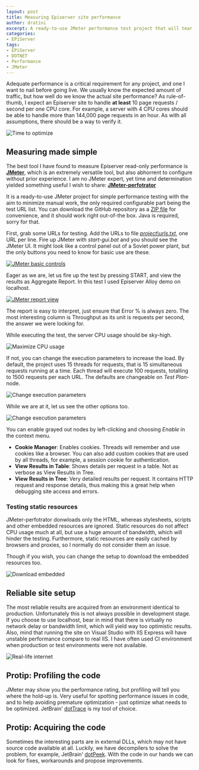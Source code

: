 ```yaml
---
layout: post
title: Measuring Episerver site performance
author: dratini
excerpt: A ready-to-use JMeter performance test project that will tear your site to pieces, or not. Just add URLs!
categories: 
- EPiServer
tags: 
- EPiServer
- DOTNET
- Performance
- JMeter
---
```

Adequate performance is a critical requirement for any project, and one I want to nail before going live.
We usually know the expected amount of traffic, but how well do we know the actual site performance? 
As rule-of-thumb, I expect an Episerver site to handle **at least** 10 page requests / second per one CPU core. 
For example, a server with 4 CPU cores should be able to handle more than 144,000 page requests in an hour.
As with all assumptions, there should be a way to verify it.

![Time to optimize](/img/measuring-episerver-site-performance/gooby-optimize.jpg)

## Measuring made simple 
The best tool I have found to measure Episerver read-only performance is [**JMeter**](http://jmeter.apache.org/), which is an extremely versatile tool, 
but also abhorrent to configure without prior experience. 
I am no JMeter expert, yet time and determination yielded something useful I wish to share: [**JMeter-perfotrator**](https://github.com/dratini/jmeter-perfotrator)

It is a ready-to-use JMeter project for simple performance testing with the aim to minimize manual work, the only required configurable part being the test URL list. 
You can download the GitHub repository as a [ZIP file](https://github.com/dratini/jmeter-perfotrator/archive/master.zip) for convenience, and it should work right out-of-the box.
Java is required, sorry for that.

First, grab some URLs for testing. 
Add the URLs to file [_project\urls.txt_](https://github.com/dratini/jmeter-perfotrator/blob/master/project/urls.txt), one URL per line. 
Fire up JMeter with _start-gui.bat_ and you should see the JMeter UI.
It might look like a control panel out of a Soviet power plant, but the only buttons you need to know for basic use are these.

[![JMeter basic controls](/img/measuring-episerver-site-performance/jmeter-basic-controls.jpg)](/img/measuring-episerver-site-performance/jmeter-basic-controls.jpg)

Eager as we are, let us fire up the test by pressing START, and view the results as Aggregate Report. In this test I used Episerver Alloy demo on localhost.

[![JMeter report view](/img/measuring-episerver-site-performance/jmeter-report-view.jpg)](/img/measuring-episerver-site-performance/jmeter-report-view.jpg)

The report is easy to interpret, just ensure that Error % is always zero. 
The most interesting column is Throughput as its unit is requests per second, the answer we were looking for.

While executing the test, the server CPU usage should be sky-high.

![Maximize CPU usage](/img/measuring-episerver-site-performance/metalcrusher.jpg)

If not, you can change the execution parameters to increase the load.
By default, the project uses 15 threads for requests, that is 15 simultaneous requests running at a time. 
Each thread will execute 100 requests, totalling to 1500 requests per each URL.
The defaults are changeable on _Test Plan_-node.

![Change execution parameters](/img/measuring-episerver-site-performance/jmeter-your-best-nightmare.jpg)

While we are at it, let us see the other options too.

![Change execution parameters](/img/measuring-episerver-site-performance/jmeter-other-confs.jpg)

You can enable grayed out nodes by left-clicking and choosing _Enable_ in the context menu.

* **Cookie Manager**: Enables cookies. Threads will remember and use cookies like a browser. You can also add custom cookies that are used by all threads, for example, a session cookie for authentication.
* **View Results in Table**: Shows details per request in a table. Not as verbose as View Results in Tree. 
* **View Results in Tree**: Very detailed results per request. It contains HTTP request and response details, thus making this a great help when debugging site access and errors.

### Testing static resources
JMeter-perfotrator donwloads only the HTML, whereas stylesheets, scripts and other embedded resources are ignored. 
Static resources do not affect CPU usage much at all, but use a huge amount of bandwidth, which will hinder the testing.
Furthermore, static resources are easily cached by browsers and proxies, so I normally do not consider them an issue. 

Though if you wish, you can change the setup to download the embedded resources too.

![Download embedded](/img/measuring-episerver-site-performance/jmeter-download-static-resources.jpg)

## Reliable site setup
The most reliable results are acquired from an environment identical to production. Unfortunately this is not always possible in development stage. 
If you choose to use localhost, bear in mind that there is virtually no network delay or bandwidth limit, which will yield way too optimistic results. 
Also, mind that running the site on Visual Studio with IIS Express will have unstable performance compare to real IIS. 
I have often used CI environment when production or test environments were not available.

![Real-life internet](/img/measuring-episerver-site-performance/real-life-internet.jpg)

## Protip: Profiling the code
JMeter may show you the performance rating, but profiling will tell you where the hold-up is. 
Very useful for spotting performance issues in code, and to help avoiding premature optimization - just optimize what needs to be optimized. 
JetBrain' [dotTrace](https://www.jetbrains.com/profiler/) is my tool of choice.

## Protip: Acquiring the code
Sometimes the interesting parts are in external DLLs, which may not have source code available at all. 
Luckily, we have decompilers to solve the problem, for example, JetBrain' [dotPeek](https://www.jetbrains.com/decompiler/). 
With the code in our hands we can look for fixes, workarounds and propose improvements.